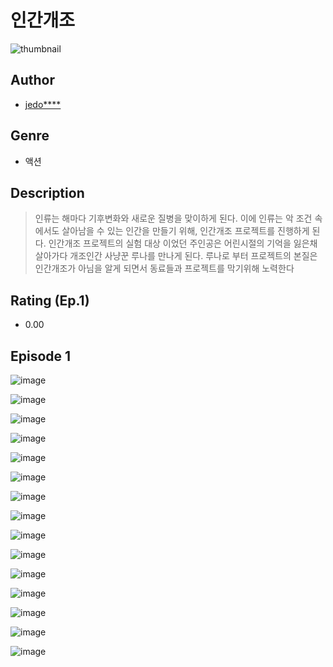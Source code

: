 # 인간개조
![thumbnail](https://image-comic.pstatic.net/user_contents_data/challenge_comic/2023/05/24/365879/upload_3473457718024484403_480x623.jpeg)

## Author
- [jedo****](https://comic.naver.com/artistTitle?id=365879)

## Genre
- 액션

## Description
> 인류는 해마다 기후변화와 새로운 질병을 맞이하게 된다. 이에 인류는 악 조건 속에서도 살아남을 수 있는 인간을 만들기 위해, 인간개조 프로젝트를 진행하게 된다. 인간개조 프로젝트의 실험 대상 이었던 주인공은 어린시절의 기억을 잃은채 살아가다 개조인간 사냥꾼 루나를 만나게 된다. 루나로 부터 프로젝트의 본질은 인간개조가 아님을 알게 되면서 동료들과 프로젝트를 막기위해 노력한다


## Rating (Ep.1)
- 0.00

## Episode 1
![image](https://image-comic.pstatic.net/user_contents_data/challenge_comic/2023/05/24/365879/upload_3762864348330013030.jpeg)

![image](https://image-comic.pstatic.net/user_contents_data/challenge_comic/2023/05/24/365879/upload_7161680194051323492.jpeg)

![image](https://image-comic.pstatic.net/user_contents_data/challenge_comic/2023/05/24/365879/upload_4051098053081838438.jpeg)

![image](https://image-comic.pstatic.net/user_contents_data/challenge_comic/2023/05/24/365879/upload_3834926370513171769.jpeg)

![image](https://image-comic.pstatic.net/user_contents_data/challenge_comic/2023/05/24/365879/upload_3474915666232356961.jpeg)

![image](https://image-comic.pstatic.net/user_contents_data/challenge_comic/2023/05/24/365879/upload_3558188085599876400.jpeg)

![image](https://image-comic.pstatic.net/user_contents_data/challenge_comic/2023/05/24/365879/upload_3617857679679250788.jpeg)

![image](https://image-comic.pstatic.net/user_contents_data/challenge_comic/2023/05/24/365879/upload_7233450819849499184.jpeg)

![image](https://image-comic.pstatic.net/user_contents_data/challenge_comic/2023/05/24/365879/upload_7233733608932139876.jpeg)

![image](https://image-comic.pstatic.net/user_contents_data/challenge_comic/2023/05/24/365879/upload_3761460311427867493.jpeg)

![image](https://image-comic.pstatic.net/user_contents_data/challenge_comic/2023/05/24/365879/upload_4051047462695678265.jpeg)

![image](https://image-comic.pstatic.net/user_contents_data/challenge_comic/2023/05/24/365879/upload_3846692240116376881.jpeg)

![image](https://image-comic.pstatic.net/user_contents_data/challenge_comic/2023/05/24/365879/upload_4122816980374873145.jpeg)

![image](https://image-comic.pstatic.net/user_contents_data/challenge_comic/2023/05/24/365879/upload_3774973484702130739.jpeg)

![image](https://image-comic.pstatic.net/user_contents_data/challenge_comic/2023/05/24/365879/upload_7076336312695142711.jpeg)
